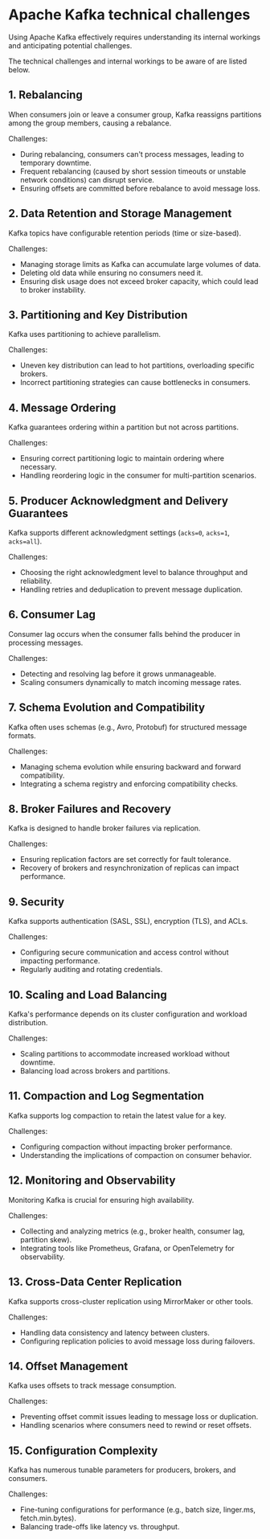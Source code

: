 # Apache Kafka technical challenges

Using Apache Kafka effectively requires understanding its internal workings and anticipating potential challenges.

The technical challenges and internal workings to be aware of are listed below.

## 1. Rebalancing

When consumers join or leave a consumer group, Kafka reassigns partitions among the group members, causing a rebalance.

Challenges:

- During rebalancing, consumers can't process messages, leading to temporary downtime.
- Frequent rebalancing (caused by short session timeouts or unstable network conditions) can disrupt service.
- Ensuring offsets are committed before rebalance to avoid message loss.

## 2. Data Retention and Storage Management

Kafka topics have configurable retention periods (time or size-based).

Challenges:

- Managing storage limits as Kafka can accumulate large volumes of data.
- Deleting old data while ensuring no consumers need it.
- Ensuring disk usage does not exceed broker capacity, which could lead to broker instability.

## 3. Partitioning and Key Distribution

Kafka uses partitioning to achieve parallelism.

Challenges:

- Uneven key distribution can lead to hot partitions, overloading specific brokers.
- Incorrect partitioning strategies can cause bottlenecks in consumers.

## 4. Message Ordering

Kafka guarantees ordering within a partition but not across partitions.

Challenges:

- Ensuring correct partitioning logic to maintain ordering where necessary.
- Handling reordering logic in the consumer for multi-partition scenarios.

## 5. Producer Acknowledgment and Delivery Guarantees

Kafka supports different acknowledgment settings (`acks=0`, `acks=1`, `acks=all`).

Challenges:

- Choosing the right acknowledgment level to balance throughput and reliability.
- Handling retries and deduplication to prevent message duplication.

## 6. Consumer Lag

Consumer lag occurs when the consumer falls behind the producer in processing messages.

Challenges:

- Detecting and resolving lag before it grows unmanageable.
- Scaling consumers dynamically to match incoming message rates.

## 7. Schema Evolution and Compatibility

Kafka often uses schemas (e.g., Avro, Protobuf) for structured message formats.

Challenges:

- Managing schema evolution while ensuring backward and forward compatibility.
- Integrating a schema registry and enforcing compatibility checks.

## 8. Broker Failures and Recovery

Kafka is designed to handle broker failures via replication.

Challenges:

- Ensuring replication factors are set correctly for fault tolerance.
- Recovery of brokers and resynchronization of replicas can impact performance.

## 9. Security

Kafka supports authentication (SASL, SSL), encryption (TLS), and ACLs.

Challenges:

- Configuring secure communication and access control without impacting performance.
- Regularly auditing and rotating credentials.

## 10. Scaling and Load Balancing

Kafka's performance depends on its cluster configuration and workload distribution.

Challenges:

- Scaling partitions to accommodate increased workload without downtime.
- Balancing load across brokers and partitions.

## 11. Compaction and Log Segmentation

Kafka supports log compaction to retain the latest value for a key.

Challenges:

- Configuring compaction without impacting broker performance.
- Understanding the implications of compaction on consumer behavior.

## 12. Monitoring and Observability

Monitoring Kafka is crucial for ensuring high availability.

Challenges:

- Collecting and analyzing metrics (e.g., broker health, consumer lag, partition skew).
- Integrating tools like Prometheus, Grafana, or OpenTelemetry for observability.

## 13. Cross-Data Center Replication

Kafka supports cross-cluster replication using MirrorMaker or other tools.

Challenges:

- Handling data consistency and latency between clusters.
- Configuring replication policies to avoid message loss during failovers.

## 14. Offset Management

Kafka uses offsets to track message consumption.

Challenges:

- Preventing offset commit issues leading to message loss or duplication.
- Handling scenarios where consumers need to rewind or reset offsets.

## 15. Configuration Complexity

Kafka has numerous tunable parameters for producers, brokers, and consumers.

Challenges:

- Fine-tuning configurations for performance (e.g., batch size, linger.ms, fetch.min.bytes).
- Balancing trade-offs like latency vs. throughput.
